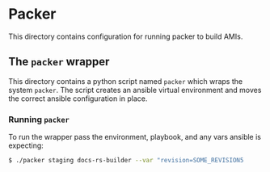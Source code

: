 # Packer

This directory contains configuration for running packer to build AMIs.

## The `packer` wrapper

This directory contains a python script named `packer` which wraps the system `packer`. The script creates an ansible virtual environment and moves the correct ansible configuration in place.

### Running `packer`

To run the wrapper pass the environment, playbook, and any vars ansible is expecting:

```bash
$ ./packer staging docs-rs-builder --var "revision=SOME_REVISION5
```
